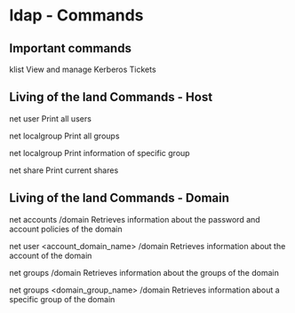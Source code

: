 # ldap - Commands

## Important commands

klist    View and manage Kerberos Tickets


## Living of the land Commands - Host

net user    Print all users

net localgroup    Print all groups

net localgroup <groupname>    Print information of specific group

net share    Print current shares


## Living of the land Commands - Domain

net accounts /domain     Retrieves information about the password and account policies of the domain

net user <account_domain_name> /domain Retrieves information about the account of the domain

net groups /domain      Retrieves information about the groups of the domain

net groups <domain_group_name> /domain      Retrieves information about a specific group of the domain